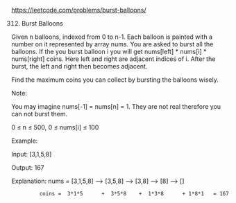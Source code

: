 https://leetcode.com/problems/burst-balloons/

312. Burst Balloons

Given n balloons, indexed from 0 to n-1. Each balloon is painted with a number on it represented by array nums. You are asked to burst all the balloons. If the you burst balloon i you will get nums[left] * nums[i] * nums[right] coins. Here left and right are adjacent indices of i. After the burst, the left and right then becomes adjacent.

Find the maximum coins you can collect by bursting the balloons wisely.

Note:

You may imagine nums[-1] = nums[n] = 1. They are not real therefore you can not burst them.

0 ≤ n ≤ 500, 0 ≤ nums[i] ≤ 100

Example:

Input: [3,1,5,8]

Output: 167 

Explanation: nums = [3,1,5,8] --> [3,5,8] -->   [3,8]   -->  [8]  --> []

             coins =  3*1*5      +  3*5*8    +  1*3*8      + 1*8*1   = 167